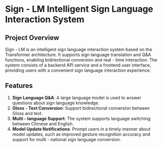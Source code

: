 # Sign - LM Intelligent Sign Language Interaction System

## Project Overview
Sign - LM is an intelligent sign language interaction system based on the Transformer architecture. It supports sign language translation and Q&A functions, enabling bidirectional conversion and real - time interaction. The system consists of a backend API service and a frontend user interface, providing users with a convenient sign language interaction experience.

## Features
1. **Sign Language Q&A**: A large language model is used to answer questions about sign language knowledge.
2. **Gloss - Text Conversion**: Support bidirectional conversion between Gloss and text.
3. **Multi - language Support**: The system supports language switching between Chinese and English.
4. **Model Update Notifications**: Prompt users in a timely manner about model updates, such as improved gesture recognition accuracy and support for multi - national sign language conversion.
